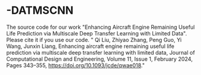 # -DATMSCNN
The source code for our work "Enhancing Aircraft Engine Remaining Useful Life Prediction via Multiscale
Deep Transfer Learning with Limited Data".
Please cite it if you use our code.
"
Qi Liu, Zhiyao Zhang, Peng Guo, Yi Wang, Junxin Liang, Enhancing aircraft engine remaining useful life prediction via multiscale deep transfer learning with limited data, Journal of Computational Design and Engineering, Volume 11, Issue 1, February 2024, Pages 343–355, https://doi.org/10.1093/jcde/qwae018."
